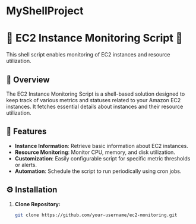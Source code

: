 

# MyShellProject


# 🌟 EC2 Instance Monitoring Script 🌟

This shell script enables monitoring of EC2 instances and resource utilization.

## 📝 Overview

The EC2 Instance Monitoring Script is a shell-based solution designed to keep track of various metrics and statuses related to your Amazon EC2 instances. It fetches essential details about instances and their resource utilization.

## 🚀 Features

- **Instance Information**: Retrieve basic information about EC2 instances.
- **Resource Monitoring**: Monitor CPU, memory, and disk utilization.
- **Customization**: Easily configurable script for specific metric thresholds or alerts.
- **Automation**: Schedule the script to run periodically using cron jobs.

## ⚙️ Installation

1. **Clone Repository:**
   ```bash
   git clone https://github.com/your-username/ec2-monitoring.git


